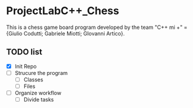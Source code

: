 # ProjectLabC++_Chess

This is a chess game board program developed by the team "C++ mi +" = {Giulio Codutti; Gabriele Miotti; GIovanni Artico}.


## TODO list

- [x] Init Repo
- [ ] Strucure the program
  - [ ] Classes
  - [ ] Files
- [ ] Organize workflow
  - [ ] Divide tasks
